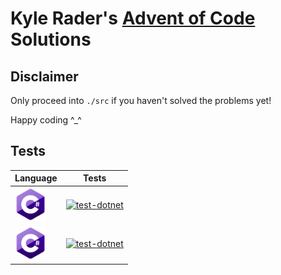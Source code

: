 # Kyle Rader's [Advent of Code](https://adventofcode.com) Solutions

## Disclaimer

Only proceed into `./src` if you haven't solved the problems yet!

Happy coding ^\_^

## Tests

| Language                                                                                                     | Tests                                                                                                                                                                            |
| ------------------------------------------------------------------------------------------------------------ | -------------------------------------------------------------------------------------------------------------------------------------------------------------------------------- |
| <a href="https://dotnet.microsoft.com/en-us/languages/csharp"><img src="logos/dotnet.png" width="50px"/></a> | [![test-dotnet](https://github.com/kyle-rader/advent_of_code/actions/workflows/dotnet.yml/badge.svg)](https://github.com/kyle-rader/advent_of_code/actions/workflows/dotnet.yml) |
| <a href="https://dotnet.microsoft.com/en-us/languages/csharp"><img src="logos/dotnet.png" width="50px"/></a> | [![test-dotnet](https://github.com/kyle-rader/advent_of_code/actions/workflows/dotnet.yml/badge.svg)](https://github.com/kyle-rader/advent_of_code/actions/workflows/dotnet.yml) |
